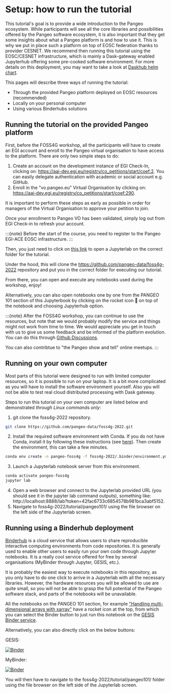 # Setup: how to run the tutorial

This tutorial's goal is to provide a wide introduction to the Pangeo ecosystem. 
While participants will see all the core libraries and possibilities offered by the Pangeo software ecosystem, it is also important that they get some insights about what a Pangeo platform is and how to use it. 
This is why we put in place such a platform on top of EOSC federation thanks to provider CESNET. 
We recommend then running this tutorial using the EOSC/CESNET infrastructure, which is mainly a Dask-gateway enabled Jupyterhub offering some pre-cooked software environment. 
For more details on this deployment, you may want to take a look at [Daskhub helm chart](https://github.com/dask/helm-chart/tree/main/daskhub).

This pages will describe three ways of running the tutorial:

- Through the provided Pangeo platform deployed on EOSC resources (recommended)
- Locally on your personal computer
- Using various Binderhubs solutions


## Running the tutorial on the provided Pangeo platform

First, before the FOSS4G workshop, all the participants will have to create an EGI account and enroll to the Pangeo virtual organisation to have access to the platform.
There are only two simple steps to do:

1. Create an account on the development instance of EGI Check-In, clicking on: https://aai-dev.egi.eu/registry/co_petitions/start/coef:2. You can easily delegate authentication with academic or social account e.g. GitHub.
1. Enroll in the "vo.pangeo.eu" Virtual Organisation by clicking on: https://aai-dev.egi.eu/registry/co_petitions/start/coef:290.

It is important to perform these steps as early as possible in order for managers of the Virtual Organisation to approve your petition to join.

Once your enrollment to Pangeo VO has been validated, simply log out from EGI Check-in to refresh your account.

:::{note}
Before the start of the course, you need to register to the Pangeo EGI-ACE EOSC infrastructure.
:::

Then, you just need to click on [this link](https://pangeo-foss4g.vm.fedcloud.eu/jupyterhub/hub/user-redirect/git-pull?repo=https%3A//github.com/pangeo-data/foss4g-2022&urlpath=lab/tree/foss4g-2022/tutorial/pangeo101/&branch=main) to open a Jupyterlab on the correct folder for the tutorial.

Under the hood, this will clone the https://github.com/pangeo-data/foss4g-2022 repository and put you in the correct folder for executing our tutorial.

From there, you can open and execute any notebooks used during the workshop, enjoy!

Alternatively, you can also open notebooks one by one from the PANGEO 101 section of this Jupyterbook by clicking on the rocket icon 🚀 on top of the notebook and choosing Jupyterhub option.

:::{note}
After the FOSS4G workshop, you can continue to use the resources, but note that we would probably modify the service and things might not work from time to time. 
We would appreciate you get in touch with us to give us some feedback and be informed of the platform evolution. You can do this through [Github Discussions](https://github.com/pangeo-data/foss4g-2022/discussions).

You can also contribtue to "the Pangeo show and tell" online meetups.
:::


## Running on your own computer

Most parts of this tutorial were designed to run with limited computer resources, so it is possible to run on your laptop.
It is a bit more complicated as you will have to install the software environment yourself. Also ypu will not be able to test real cloud distributed processing with Dask gateway.

Steps to run this tutorial on your own computer are listed below and demonstrated _through Linux commands only_:

1. git clone the foss4g-2022 repository.
```bash
git clone https://github.com/pangeo-data/foss4g-2022.git
```
2. Install the required software environment with Conda. If you do not have Conda, install it by following these instructions (see [here](https://docs.conda.io/en/latest/miniconda.html)). Then create the environment, this can take a few minutes.
```bash
conda env create -n pangeo-foss4g -f foss4g-2022/.binder/environment.yml
```
3. Launch a Jupyterlab notebook server from this environment.
```bash
conda activate pangeo-foss4g
jupyter lab
```
4. Open a web browser and connect to the Jupyterlab provided URL (you should see it in the jupyter lab command outputs), something like: http://localhost:8888/lab?token=42fac6733c6854578b981bca3abf5152.
5. Navigate to foss4g-2022/tutorial/pangeo101/ using the file browser on the left side of the Jupyterlab screen.


## Running using a Binderhub deployment

[Binderhub](https://binderhub.readthedocs.io/en/latest/) is a cloud service that allows users to share reproducible interactive computing environments from code repositories. It is generally used to enable other users to easily run your own code through Jupyter notebooks. 
It is a really cool service offered for free by several organisations (MyBinder through Jupyter, GESIS, etc.).

It is probably the easiest way to execute notebooks in this repository, as you only have to do one click to arrive in a Jupyterlab with all the necessary libraries.
However, the hardware resources you will be allowed to use are quite small, so you will not be able to grasp the full potential of the Pangeo software stack, and parts of the notebooks will be unavailable.

All the notebooks on the PANGEO 101 section, for example ["Handling multi-dimensional arrays with xarray"](../pangeo101/xarray_introduction.ipynb) have a rocket icon at the top, from which you can select the Binder button to just run this notebook on the [GESIS Binder service](https://notebooks.gesis.org/binder/).

Alternatively, you can also directly click on the below buttons:

GESIS:

[![Binder](https://mybinder.org/badge_logo.svg)](https://notebooks.gesis.org/binder/v2/gh/pangeo-data/foss4g-2022/HEAD)

MyBinder:

[![Binder](https://mybinder.org/badge_logo.svg)](https://mybinder.org/v2/gh/pangeo-data/foss4g-2022/HEAD)

You will then have to navigate to the foss4g-2022/tutorial/pangeo101/ folder using the file browser on the left side of the Jupyterlab screen.
